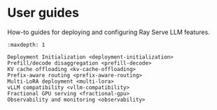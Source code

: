 # User guides

How-to guides for deploying and configuring Ray Serve LLM features.

```{toctree}
:maxdepth: 1

Deployment Initialization <deployment-initialization>
Prefill/decode disaggregation <prefill-decode>
KV cache offloading <kv-cache-offloading>
Prefix-aware routing <prefix-aware-routing>
Multi-LoRA deployment <multi-lora>
vLLM compatibility <vllm-compatibility>
Fractional GPU serving <fractional-gpu>
Observability and monitoring <observability>
```

